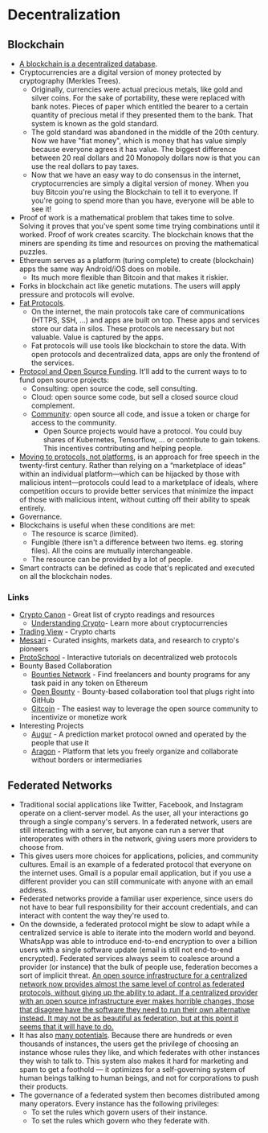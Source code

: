 
# Decentralization

## Blockchain

- [A blockchain is a decentralized database](https://www.youtube.com/watch?v=bBC-nXj3Ng4).
- Cryptocurrencies are a digital version of money protected by cryptography (Merkles Trees).
  - Originally, currencies were actual precious metals, like gold and silver coins. For the sake of portability, these were replaced with bank notes. Pieces of paper which entitled the bearer to a certain quantity of precious metal if they presented them to the bank. That system is known as the gold standard.
  - The gold standard was abandoned in the middle of the 20th century. Now we have "fiat money", which is money that has value simply because everyone agrees it has value. The biggest difference between 20 real dollars and 20 Monopoly dollars now is that you can use the real dollars to pay taxes.
  - Now that we have an easy way to do consensus in the internet, cryptocurrencies are simply a digital version of money. When you buy Bitcoin you're using the Blockchain to tell it to everyone. If you're going to spend more than you have, everyone will be able to see it!
- Proof of work is a mathematical problem that takes time to solve. Solving it proves that you've spent some time trying combinations until it worked. Proof of work creates scarcity. The blockchain knows that the miners are spending its time and resources on proving the mathematical puzzles.
- Ethereum serves as a platform (turing complete) to create (blockchain) apps the same way Android/iOS does on mobile.
  - Its much more flexible than Bitcoin and that makes it riskier.
- Forks in blockchain act like genetic mutations. The users will apply pressure and protocols will evolve.
- [Fat Protocols](https://www.usv.com/writing/2016/08/fat-protocols/).
  - On the internet, the main protocols take care of communications (HTTPS, SSH, ...) and apps are built on top. These apps and services store our data in silos. These protocols are necessary but not valuable. Value is captured by the apps.
  - Fat protocols will use tools like blockchain to store the data. With open protocols and decentralized data, apps are only the frontend of the services.
- [Protocol and Open Source Funding](https://youtu.be/few99D5WnRg?list=WL). It'll add to the current ways to to fund open source projects:
  - Consulting: open source the code, sell consulting.
  - Cloud: open source some code, but sell a closed source cloud complement.
  - [Community](https://mobile.twitter.com/balajis/status/1310101055816921090): open source all code, and issue a token or charge for access to the community.
    - Open Source projects would have a protocol. You could buy shares of Kubernetes, Tensorflow, ... or contribute to gain tokens. This incentives contributing and helping people.
- [Moving to protocols, not platforms](https://knightcolumbia.org/content/protocols-not-platforms-a-technological-approach-to-free-speech), is an approach for free speech in the twenty-first century. Rather than relying on a “marketplace of ideas” within an individual platform—which can be hijacked by those with malicious intent—protocols could lead to a marketplace of ideals, where competition occurs to provide better services that minimize the impact of those with malicious intent, without cutting off their ability to speak entirely.
- Governance.
- Blockchains is useful when these conditions are met:
  - The resource is scarce (limited).
  - Fungible (there isn't a difference between two items. eg. storing files). All the coins are mutually interchangeable.
  - The resource can be provided by a lot of people.
- Smart contracts can be defined as code that's replicated and executed on all the blockchain nodes.

### Links

- [Crypto Canon](https://a16z.com/2018/02/10/crypto-readings-resources/) - Great list of crypto readings and resources
  - [Understanding Crypto](https://a16z.com/2020/04/30/explaining-crypto-from-a16z/)- Learn more about cryptocurrencies
- [Trading View](https://www.tradingview.com/markets/cryptocurrencies/) - Crypto charts
- [Messari](https://messari.io/) - Curated insights, markets data, and research to crypto's pioneers
- [ProtoSchool](https://proto.school/) - Interactive tutorials on decentralized web protocols
- Bounty Based Collaboration
  - [Bounties Network](https://bounties.network/) - Find freelancers and bounty programs for any task paid in any token on Ethereum
  - [Open Bounty](https://openbounty.status.im/) - Bounty-based collaboration tool that plugs right into GitHub
  - [Gitcoin](https://gitcoin.co/) - The easiest way to leverage the open source community to incentivize or monetize work
- Interesting Projects
  - [Augur](https://www.augur.net/) - A prediction market protocol owned and operated by the people that use it
  - [Aragon](https://aragon.org/) - Platform that lets you freely organize and collaborate without borders or intermediaries

## Federated Networks

- Traditional social applications like Twitter, Facebook, and Instagram operate on a client-server model. As the user, all your interactions go through a single company's servers. In a federated network, users are still interacting with a server, but anyone can run a server that interoperates with others in the network, giving users more providers to choose from.
- This gives users more choices for applications, policies, and community cultures. Email is an example of a federated protocol that everyone on the internet uses. Gmail is a popular email application, but if you use a different provider you can still communicate with anyone with an email address.
- Federated networks provide a familiar user experience, since users do not have to bear full responsibility for their account credentials, and can interact with content the way they're used to.
- On the downside, a federated protocol might be slow to adapt while a centralized service is able to iterate into the modern world and beyond. WhatsApp was able to introduce end-to-end encryption to over a billion users with a single software update (email is still not end-to-end encrypted). Federated services always seem to coalesce around a provider (or instance) that the bulk of people use, federation becomes a sort of implicit threat. [An open source infrastructure for a centralized network now provides almost the same level of control as federated protocols, without giving up the ability to adapt. If a centralized provider with an open source infrastructure ever makes horrible changes, those that disagree have the software they need to run their own alternative instead. It may not be as beautiful as federation, but at this point it seems that it will have to do.](https://signal.org/blog/the-ecosystem-is-moving/)
- It has also [many potentials](https://drewdevault.com/2020/09/20/The-potential-of-federation.html). Because there are hundreds or even thousands of instances, the users get the privilege of choosing an instance whose rules they like, and which federates with other instances they wish to talk to. This system also makes it hard for marketing and spam to get a foothold — it optimizes for a self-governing system of human beings talking to human beings, and not for corporations to push their products.
- The governance of a federated system then becomes distributed among many operators. Every instance has the following privileges:
  - To set the rules which govern users of their instance.
  - To set the rules which govern who they federate with.
